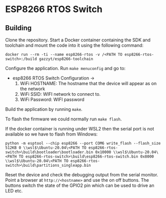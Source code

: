 # ESP8266 RTOS Switch

Building
--------

Clone the repository. Start a Docker container containing the SDK and toolchain and mount the code into it using the following command:

```docker run --rm -ti --name esp8266-rtos -v /<PATH TO esp8266-rtos-switch>:/build gazzyt/esp8266-toolchain```

Configure the application. Run ```make menuconfig``` and go to:
* esp8266 RTOS Switch Configuration ->
    1. WiFi HOSTNAME: The hostname that the device will appear as on the network
    1. WiFi SSID: WIFI network to connect to.
    2. WiFi Password: WIFI password

Build the application by running ```make```.

To flash the firmware we could normally run ```make flash```.

If the docker container is running under WSL2 then the serial port is not available so we have to flash from Windows:

```python -m esptool --chip esp8266 --port COM6 write_flash --flash_size 512KB 0 \\wsl$\Ubuntu-20.04\<PATH TO esp8266-rtos-switch>\build\bootloader\bootloader.bin 0x10000 \\wsl$\Ubuntu-20.04\<PATH TO esp8266-rtos-switch>\build\esp8266-rtos-switch.bin 0x8000 \\wsl$\Ubuntu-20.04\<PATH TO esp8266-rtos-switch>\build\partitions_singleapp.bin```

Reset the device and check the debugging output from the serial monitor. Point a browser at ```http://<hostname>``` and use the on off buttons. The buttons switch the state of the GPIO2 pin which can be used to drive an LED etc.